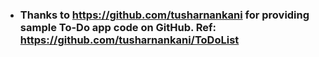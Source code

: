 - ### Thanks to https://github.com/tusharnankani for providing sample To-Do app code on GitHub. Ref: https://github.com/tusharnankani/ToDoList